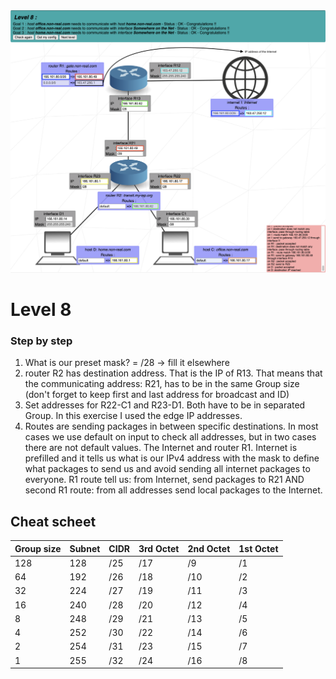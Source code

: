 <img width="1149" alt="Level 1" src="Level_08.png">





































# Level 8
### Step by step
1. What is our preset mask? = /28 -> fill it elsewhere
2. router R2 has destination address. That is the IP of R13. That means that the communicating address: R21, has to be in the same Group size (don't forget to keep first and last address for broadcast and ID)
3. Set addresses for R22-C1 and R23-D1. Both have to be in separated Group. In this exercise I used the edge IP addresses.
4. Routes are sending packages in between specific destinations. In most cases we use default on input to check all addresses, but in two cases there are not default values. The Internet and router R1. Internet is prefilled and it tells us what is our IPv4 address with the mask to define what packages to send us and avoid sending all internet packages to everyone. R1 route tell us: from Internet, send packages to R21 AND second R1 route: from all addresses send local packages to the Internet.






## Cheat scheet
|Group size|Subnet|CIDR|3rd Octet|2nd Octet|1st Octet|
|    -     |   -  |  - |    -    |    -    |    -    |
|   128    |  128 | /25|   /17   |   /9    |   /1    |
|    64    |  192 | /26|   /18   |   /10   |   /2    |
|    32    |  224 | /27|   /19   |   /11   |   /3    |
|    16    |  240 | /28|   /20   |   /12   |   /4    |
|    8     |  248 | /29|   /21   |   /13   |   /5    |
|    4     |  252 | /30|   /22   |   /14   |   /6    |
|    2     |  254 | /31|   /23   |   /15   |   /7    |
|    1     |  255 | /32|   /24   |   /16   |   /8    |

